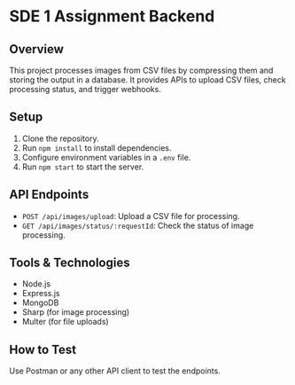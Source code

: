 # SDE 1 Assignment Backend

## Overview

This project processes images from CSV files by compressing them and storing the output in a database. It provides APIs to upload CSV files, check processing status, and trigger webhooks.

## Setup

1. Clone the repository.
2. Run `npm install` to install dependencies.
3. Configure environment variables in a `.env` file.
4. Run `npm start` to start the server.

## API Endpoints

- `POST /api/images/upload`: Upload a CSV file for processing.
- `GET /api/images/status/:requestId`: Check the status of image processing.

## Tools & Technologies

- Node.js
- Express.js
- MongoDB
- Sharp (for image processing)
- Multer (for file uploads)

## How to Test

Use Postman or any other API client to test the endpoints.
